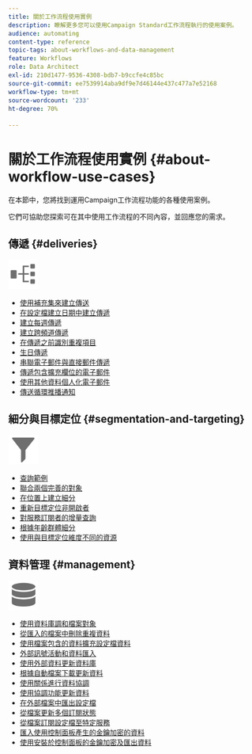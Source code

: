 ```yaml
---
title: 關於工作流程使用實例
description: 瞭解更多您可以使用Campaign Standard工作流程執行的使用案例。
audience: automating
content-type: reference
topic-tags: about-workflows-and-data-management
feature: Workflows
role: Data Architect
exl-id: 210d1477-9536-4308-bdb7-b9ccfe4c85bc
source-git-commit: ee7539914aba9df9e7d46144e437c477a7e52168
workflow-type: tm+mt
source-wordcount: '233'
ht-degree: 70%

---
```


# 關於工作流程使用實例 {#about-workflow-use-cases}

在本節中，您將找到運用Campaign工作流程功能的各種使用案例。

它們可協助您探索可在其中使用工作流程的不同內容，並回應您的需求。

## 傳遞 {#deliveries}

<img src="assets/do-not-localize/icon_workflows.svg" width="60px">

* [使用補充集來建立傳送](../../automating/using/workflow-created-query-with-complement.md)
* [在設定檔建立日期中建立傳遞](../../automating/using/workflow-creation-date-query.md)
* [建立每週傳遞](../../automating/using/workflow-weekly-offer.md)
* [建立跨頻道傳遞](../../automating/using/workflow-cross-channel-delivery.md)
* [在傳遞之前識別重複項目](../../automating/using/identifying-duplicated-before-delivery.md)
* [生日傳遞](../../automating/using/birthday-delivery.md)
* [串聯電子郵件與直接郵件傳遞](../../automating/using/coupling-email-direct-mail.md)
* [傳遞包含擴充欄位的電子郵件](../../automating/using/sending-email-enriched-fields.md)
* [使用其他資料個人化電子郵件](../../automating/using/personalizing-email-with-additional-data.md)
* [傳送循環推播通知](../../automating/using/recurring-push-notifications.md)

## 細分與目標定位 {#segmentation-and-targeting}

<img src="assets/do-not-localize/icon_filter.svg" width="60px">

* [查詢範例](../../automating/using/query-samples.md)
* [聯合兩個完善的對象](../../automating/using/union-on-two-refined-audiences.md)
* [在位置上建立細分](../../automating/using/workflow-segmentation-location.md)
* [重新目標定位非開啟者](../../automating/using/workflow-cross-channel-retargeting.md)
* [對服務訂閱者的增量查詢](../../automating/using/incremental-query-on-subscribers.md)
* [根據年齡群體細分](../../automating/using/segmentation-age-groups.md)
* [使用與目標定位維度不同的資源](../../automating/using/using-resources-different-from-targeting-dimensions.md)

## 資料管理 {#management}

<img src="assets/do-not-localize/icon_manage.svg" width="60px">

* [使用資料庫調和檔案對象](../../automating/using/reconcile-file-audience-with-database.md)
* [從匯入的檔案中刪除重複資料](../../automating/using/deduplicating-data-imported-file.md)
* [使用檔案包含的資料擴充設定檔資料](../../automating/using/enriching-profile-data-file.md)
* [外部訊號活動和資料匯入](../../automating/using/external-signal-data-import.md)
* [使用外部資料更新資料庫](../../automating/using/update-database-file.md)
* [根據自動檔案下載更新資料](../../automating/using/update-data-automatic-download.md)
* [使用關係進行資料協調](../../automating/using/reconciliation-using-relations.md)
* [使用協調功能更新資料](../../automating/using/data-update-reconciliation.md)
* [在外部檔案中匯出設定檔](../../automating/using/exporting-profiles-in-file.md)
* [從檔案更新多個訂閱狀態](../../automating/using/updating-subscriptions-from-file.md)
* [從檔案訂閱設定檔至特定服務](../../automating/using/subscribing-profiles-from-file.md)
* [匯入使用控制面板產生的金鑰加密的資料](../../automating/using/managing-encrypted-data.md#use-case-gpg-decrypt)
* [使用安裝於控制面板的金鑰加密及匯出資料](../../automating/using/managing-encrypted-data.md#use-case-gpg-encrypt)
